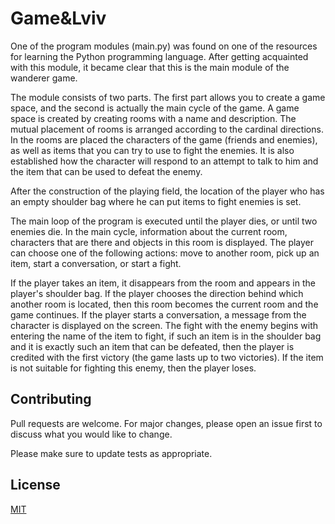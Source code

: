 # Game&Lviv

One of the program modules (main.py) was found on one of the resources for learning the Python programming language. After getting acquainted with this module, it became clear that this is the main module of the wanderer game.

The module consists of two parts. The first part allows you to create a game space, and the second is actually the main cycle of the game. A game space is created by creating rooms with a name and description. The mutual placement of rooms is arranged according to the cardinal directions. In the rooms are placed the characters of the game (friends and enemies), as well as items that you can try to use to fight the enemies. It is also established how the character will respond to an attempt to talk to him and the item that can be used to defeat the enemy.

After the construction of the playing field, the location of the player who has an empty shoulder bag where he can put items to fight enemies is set.

The main loop of the program is executed until the player dies, or until two enemies die. In the main cycle, information about the current room, characters that are there and objects in this room is displayed. The player can choose one of the following actions: move to another room, pick up an item, start a conversation, or start a fight.

If the player takes an item, it disappears from the room and appears in the player's shoulder bag. If the player chooses the direction behind which another room is located, then this room becomes the current room and the game continues. If the player starts a conversation, a message from the character is displayed on the screen. The fight with the enemy begins with entering the name of the item to fight, if such an item is in the shoulder bag and it is exactly such an item that can be defeated, then the player is credited with the first victory (the game lasts up to two victories). If the item is not suitable for fighting this enemy, then the player loses.


## Contributing

Pull requests are welcome. For major changes, please open an issue first
to discuss what you would like to change.

Please make sure to update tests as appropriate.

## License

[MIT](https://choosealicense.com/licenses/mit/)
